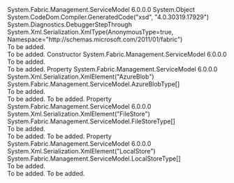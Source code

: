 <Type Name="DiagnosticsTypeFolderSourceDestinations" FullName="System.Fabric.Management.ServiceModel.DiagnosticsTypeFolderSourceDestinations">
  <TypeSignature Language="C#" Value="public class DiagnosticsTypeFolderSourceDestinations" />
  <TypeSignature Language="ILAsm" Value=".class public auto ansi beforefieldinit DiagnosticsTypeFolderSourceDestinations extends System.Object" />
  <TypeSignature Language="DocId" Value="T:System.Fabric.Management.ServiceModel.DiagnosticsTypeFolderSourceDestinations" />
  <TypeSignature Language="VB.NET" Value="Public Class DiagnosticsTypeFolderSourceDestinations" />
  <TypeSignature Language="F#" Value="type DiagnosticsTypeFolderSourceDestinations = class" />
  <AssemblyInfo>
    <AssemblyName>System.Fabric.Management.ServiceModel</AssemblyName>
    <AssemblyVersion>6.0.0.0</AssemblyVersion>
  </AssemblyInfo>
  <Base>
    <BaseTypeName>System.Object</BaseTypeName>
  </Base>
  <Interfaces />
  <Attributes>
    <Attribute>
      <AttributeName>System.CodeDom.Compiler.GeneratedCode("xsd", "4.0.30319.17929")</AttributeName>
    </Attribute>
    <Attribute>
      <AttributeName>System.Diagnostics.DebuggerStepThrough</AttributeName>
    </Attribute>
    <Attribute>
      <AttributeName>System.Xml.Serialization.XmlType(AnonymousType=true, Namespace="http://schemas.microsoft.com/2011/01/fabric")</AttributeName>
    </Attribute>
  </Attributes>
  <Docs>
    <summary>To be added.</summary>
    <remarks>To be added.</remarks>
  </Docs>
  <Members>
    <Member MemberName=".ctor">
      <MemberSignature Language="C#" Value="public DiagnosticsTypeFolderSourceDestinations ();" />
      <MemberSignature Language="ILAsm" Value=".method public hidebysig specialname rtspecialname instance void .ctor() cil managed" />
      <MemberSignature Language="DocId" Value="M:System.Fabric.Management.ServiceModel.DiagnosticsTypeFolderSourceDestinations.#ctor" />
      <MemberSignature Language="VB.NET" Value="Public Sub New ()" />
      <MemberType>Constructor</MemberType>
      <AssemblyInfo>
        <AssemblyName>System.Fabric.Management.ServiceModel</AssemblyName>
        <AssemblyVersion>6.0.0.0</AssemblyVersion>
      </AssemblyInfo>
      <Parameters />
      <Docs>
        <summary>To be added.</summary>
        <remarks>To be added.</remarks>
      </Docs>
    </Member>
    <Member MemberName="AzureBlob">
      <MemberSignature Language="C#" Value="public System.Fabric.Management.ServiceModel.AzureBlobType[] AzureBlob { get; set; }" />
      <MemberSignature Language="ILAsm" Value=".property instance class System.Fabric.Management.ServiceModel.AzureBlobType[] AzureBlob" />
      <MemberSignature Language="DocId" Value="P:System.Fabric.Management.ServiceModel.DiagnosticsTypeFolderSourceDestinations.AzureBlob" />
      <MemberSignature Language="VB.NET" Value="Public Property AzureBlob As AzureBlobType()" />
      <MemberSignature Language="F#" Value="member this.AzureBlob : System.Fabric.Management.ServiceModel.AzureBlobType[] with get, set" Usage="System.Fabric.Management.ServiceModel.DiagnosticsTypeFolderSourceDestinations.AzureBlob" />
      <MemberType>Property</MemberType>
      <AssemblyInfo>
        <AssemblyName>System.Fabric.Management.ServiceModel</AssemblyName>
        <AssemblyVersion>6.0.0.0</AssemblyVersion>
      </AssemblyInfo>
      <Attributes>
        <Attribute>
          <AttributeName>System.Xml.Serialization.XmlElement("AzureBlob")</AttributeName>
        </Attribute>
      </Attributes>
      <ReturnValue>
        <ReturnType>System.Fabric.Management.ServiceModel.AzureBlobType[]</ReturnType>
      </ReturnValue>
      <Docs>
        <summary>To be added.</summary>
        <value>To be added.</value>
        <remarks>To be added.</remarks>
      </Docs>
    </Member>
    <Member MemberName="FileStore">
      <MemberSignature Language="C#" Value="public System.Fabric.Management.ServiceModel.FileStoreType[] FileStore { get; set; }" />
      <MemberSignature Language="ILAsm" Value=".property instance class System.Fabric.Management.ServiceModel.FileStoreType[] FileStore" />
      <MemberSignature Language="DocId" Value="P:System.Fabric.Management.ServiceModel.DiagnosticsTypeFolderSourceDestinations.FileStore" />
      <MemberSignature Language="VB.NET" Value="Public Property FileStore As FileStoreType()" />
      <MemberSignature Language="F#" Value="member this.FileStore : System.Fabric.Management.ServiceModel.FileStoreType[] with get, set" Usage="System.Fabric.Management.ServiceModel.DiagnosticsTypeFolderSourceDestinations.FileStore" />
      <MemberType>Property</MemberType>
      <AssemblyInfo>
        <AssemblyName>System.Fabric.Management.ServiceModel</AssemblyName>
        <AssemblyVersion>6.0.0.0</AssemblyVersion>
      </AssemblyInfo>
      <Attributes>
        <Attribute>
          <AttributeName>System.Xml.Serialization.XmlElement("FileStore")</AttributeName>
        </Attribute>
      </Attributes>
      <ReturnValue>
        <ReturnType>System.Fabric.Management.ServiceModel.FileStoreType[]</ReturnType>
      </ReturnValue>
      <Docs>
        <summary>To be added.</summary>
        <value>To be added.</value>
        <remarks>To be added.</remarks>
      </Docs>
    </Member>
    <Member MemberName="LocalStore">
      <MemberSignature Language="C#" Value="public System.Fabric.Management.ServiceModel.LocalStoreType[] LocalStore { get; set; }" />
      <MemberSignature Language="ILAsm" Value=".property instance class System.Fabric.Management.ServiceModel.LocalStoreType[] LocalStore" />
      <MemberSignature Language="DocId" Value="P:System.Fabric.Management.ServiceModel.DiagnosticsTypeFolderSourceDestinations.LocalStore" />
      <MemberSignature Language="VB.NET" Value="Public Property LocalStore As LocalStoreType()" />
      <MemberSignature Language="F#" Value="member this.LocalStore : System.Fabric.Management.ServiceModel.LocalStoreType[] with get, set" Usage="System.Fabric.Management.ServiceModel.DiagnosticsTypeFolderSourceDestinations.LocalStore" />
      <MemberType>Property</MemberType>
      <AssemblyInfo>
        <AssemblyName>System.Fabric.Management.ServiceModel</AssemblyName>
        <AssemblyVersion>6.0.0.0</AssemblyVersion>
      </AssemblyInfo>
      <Attributes>
        <Attribute>
          <AttributeName>System.Xml.Serialization.XmlElement("LocalStore")</AttributeName>
        </Attribute>
      </Attributes>
      <ReturnValue>
        <ReturnType>System.Fabric.Management.ServiceModel.LocalStoreType[]</ReturnType>
      </ReturnValue>
      <Docs>
        <summary>To be added.</summary>
        <value>To be added.</value>
        <remarks>To be added.</remarks>
      </Docs>
    </Member>
  </Members>
</Type>